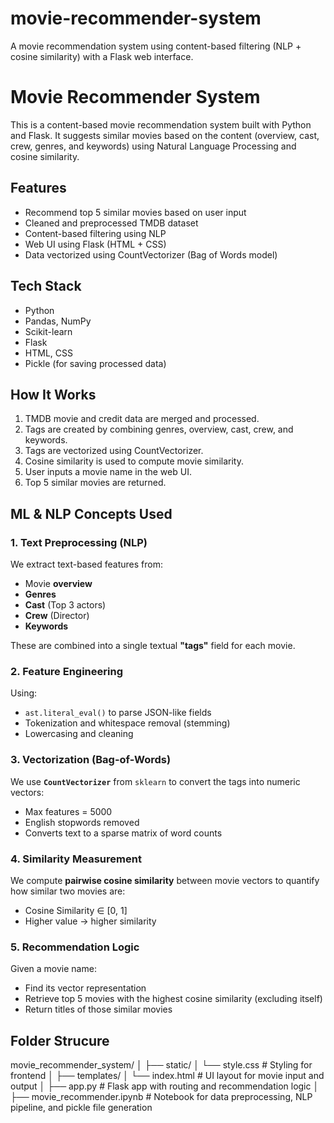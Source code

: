 # movie-recommender-system
A movie recommendation system using content-based filtering (NLP + cosine similarity) with a Flask web interface.

#  Movie Recommender System

This is a content-based movie recommendation system built with Python and Flask. It suggests similar movies based on the content (overview, cast, crew, genres, and keywords) using Natural Language Processing and cosine similarity.


## Features

- Recommend top 5 similar movies based on user input
- Cleaned and preprocessed TMDB dataset
- Content-based filtering using NLP
- Web UI using Flask (HTML + CSS)
- Data vectorized using CountVectorizer (Bag of Words model)


## Tech Stack

- Python
- Pandas, NumPy
- Scikit-learn
- Flask
- HTML, CSS
- Pickle (for saving processed data)

## How It Works

1. TMDB movie and credit data are merged and processed.
2. Tags are created by combining genres, overview, cast, crew, and keywords.
3. Tags are vectorized using CountVectorizer.
4. Cosine similarity is used to compute movie similarity.
5. User inputs a movie name in the web UI.
6. Top 5 similar movies are returned.

## ML & NLP Concepts Used

### 1. **Text Preprocessing (NLP)**
We extract text-based features from:
- Movie **overview**
- **Genres**
- **Cast** (Top 3 actors)
- **Crew** (Director)
- **Keywords**

These are combined into a single textual **"tags"** field for each movie.

### 2. **Feature Engineering**
Using:
- `ast.literal_eval()` to parse JSON-like fields
- Tokenization and whitespace removal (stemming) 
- Lowercasing and cleaning

### 3. **Vectorization (Bag-of-Words)**
We use **`CountVectorizer`** from `sklearn` to convert the tags into numeric vectors:
- Max features = 5000
- English stopwords removed
- Converts text to a sparse matrix of word counts

### 4. **Similarity Measurement**
We compute **pairwise cosine similarity** between movie vectors to quantify how similar two movies are:
- Cosine Similarity ∈ [0, 1]
- Higher value → higher similarity

### 5. **Recommendation Logic**
Given a movie name:
- Find its vector representation
- Retrieve top 5 movies with the highest cosine similarity (excluding itself)
- Return titles of those similar movies

## Folder Strucure
movie_recommender_system/
│
├── static/
│   └── style.css               # Styling for frontend
│
├── templates/
│   └── index.html              # UI layout for movie input and output
│
├── app.py                      # Flask app with routing and recommendation logic
│
├── movie_recommender.ipynb     # Notebook for data preprocessing, NLP pipeline, and pickle file generation
